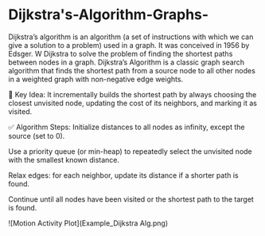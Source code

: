 # Dijkstra's-Algorithm-Graphs-
Dijkstra’s algorithm is an algorithm (a set of instructions with which we can give a solution to a problem) used in a graph. It was conceived in 1956 by Edsger. W Dijkstra to solve the problem of finding the shortest paths between nodes in a graph.
Dijkstra’s Algorithm is a classic graph search algorithm that finds the shortest path from a source node to all other nodes in a weighted graph with non-negative edge weights.

🧠 Key Idea:
It incrementally builds the shortest path by always choosing the closest unvisited node, updating the cost of its neighbors, and marking it as visited.

✅ Algorithm Steps:
Initialize distances to all nodes as infinity, except the source (set to 0).

Use a priority queue (or min-heap) to repeatedly select the unvisited node with the smallest known distance.

Relax edges: for each neighbor, update its distance if a shorter path is found.

Continue until all nodes have been visited or the shortest path to the target is found.

![Motion Activity Plot](Example_Dijkstra Alg.png)



